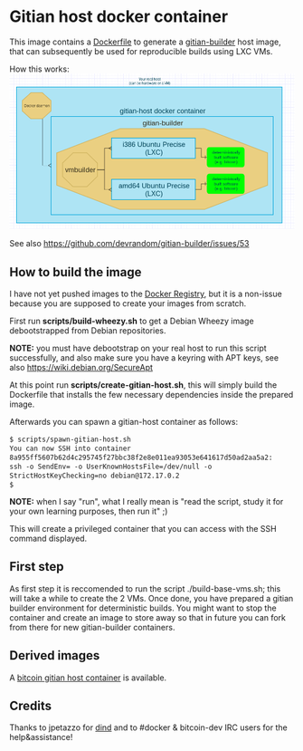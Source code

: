 Gitian host docker container
============================

This image contains a [Dockerfile](http://docs.docker.io/reference/builder/) to generate a [gitian-builder](https://gitian.org/) host image, that can subsequently be used for reproducible builds using LXC VMs.

How this works:
<img src="diagram.png">

See also https://github.com/devrandom/gitian-builder/issues/53

How to build the image
----------------------
I have not yet pushed images to the [Docker Registry](https://index.docker.io/), but it is a non-issue because you are supposed to create your images from scratch.

First run **scripts/build-wheezy.sh** to get a Debian Wheezy image debootstrapped from Debian repositories.

**NOTE:** you must have debootstrap on your real host to run this script successfully, and also make sure you have a keyring with APT keys, see also https://wiki.debian.org/SecureApt

At this point run **scripts/create-gitian-host.sh**, this will simply build the Dockerfile that installs the few necessary dependencies inside the prepared image.

Afterwards you can spawn a gitian-host container as follows:

```
$ scripts/spawn-gitian-host.sh
You can now SSH into container 8a955ff5607b62d4c295745f27bbc38f2e8e011ea93053e641617d50ad2aa5a2:
ssh -o SendEnv= -o UserKnownHostsFile=/dev/null -o StrictHostKeyChecking=no debian@172.17.0.2
$ 
```

**NOTE:** when I say "run", what I really mean is "read the script, study it for your own learning purposes, then run it" ;)

This will create a privileged container that you can access with the SSH command displayed.

First step
----------

As first step it is reccomended to run the script ./build-base-vms.sh; this will take a while to create the 2 VMs.
Once done, you have prepared a gitian builder environment for deterministic builds. You might want to stop the container and create an image to store away so that in future you can fork from there for new gitian-builder containers.

Derived images
--------------
A [bitcoin gitian host container](../gitian-bitcoin/host/README.md) is available.

Credits
-------
Thanks to jpetazzo for [dind](https://github.com/jpetazzo/dind) and to #docker & bitcoin-dev IRC users for the help&assistance!
